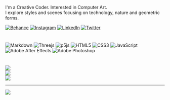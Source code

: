  
I'm a Creative Coder. Interested in Computer Art. <br>I explore styles and scenes focusing on technology, nature and geometric forms.
 
[![Behance](https://img.shields.io/badge/Behance-1769ff?logo=behance&logoColor=white)](https://behance.net/bedirxanugur) [![Instagram](https://img.shields.io/badge/Instagram-%23E4405F.svg?logo=Instagram&logoColor=white)](https://instagram.com/bedirxanugur) [![LinkedIn](https://img.shields.io/badge/LinkedIn-%230077B5.svg?logo=linkedin&logoColor=white)](https://linkedin.com/in/bedirxanugur) [![Twitter](https://img.shields.io/badge/Twitter-%231DA1F2.svg?logo=Twitter&logoColor=white)](https://twitter.com/bedirxanugur) 

#
![Markdown](https://img.shields.io/badge/markdown-%23000000.svg?style=flat&logo=markdown&logoColor=white) ![Threejs](https://img.shields.io/badge/threejs-black?style=flat&logo=three.js&logoColor=white) ![p5js](https://img.shields.io/badge/p5.js-ED225D?style=flat&logo=p5.js&logoColor=FFFFFF) ![HTML5](https://img.shields.io/badge/html5-%23E34F26.svg?style=flat&logo=html5&logoColor=white) ![CSS3](https://img.shields.io/badge/css3-%231572B6.svg?style=flat&logo=css3&logoColor=white) ![JavaScript](https://img.shields.io/badge/javascript-%23323330.svg?style=flat&logo=javascript&logoColor=%23F7DF1E)  ![Adobe After Effects](https://img.shields.io/badge/Adobe%20After%20Effects-9999FF.svg?style=flat&logo=Adobe%20After%20Effects&logoColor=white) ![Adobe Photoshop](https://img.shields.io/badge/adobephotoshop-%2331A8FF.svg?style=flat&logo=adobephotoshop&logoColor=white)  
#  
![](https://github-readme-stats.vercel.app/api?username=bedirxanugur&theme=graywhite&hide_border=true&include_all_commits=false&count_private=false)<br/>
![](https://github-readme-streak-stats.herokuapp.com/?user=bedirxanugur&theme=graywhite&hide_border=true)<br/>
![](https://github-readme-stats.vercel.app/api/top-langs/?username=bedirxanugur&theme=graywhite&hide_border=true&include_all_commits=false&count_private=false&layout=compact)

---
[![](https://visitcount.itsvg.in/api?id=bedirxanugur&icon=0&color=0)](https://visitcount.itsvg.in)
